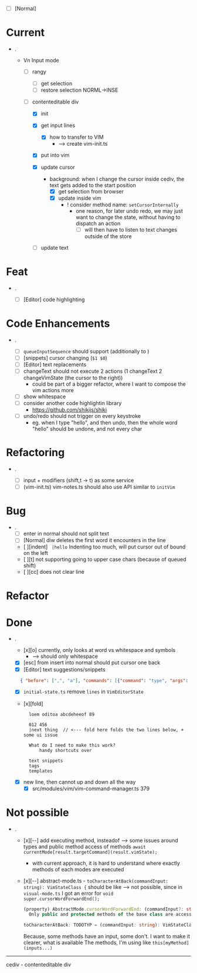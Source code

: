 - [ ] [Normal]

# Current

- .

  - Vn Input mode

    - [ ] rangy

      - [ ] get selection
      - [ ] restore selection NORML->INSE

    - [ ] contenteditable div

      - [x] init
      - [x] get input lines
        - [x] how to transfer to VIM
          - --> create vim-init.ts
      - [x] put into vim

      - [x] update cursor
        - background: when I change the cursor inside cediv, the text gets added to the start position
          - [x] get selection from browser
          - [x] update inside vim
            - ! consider method name: `setCursorInternally`
              - one reason, for later undo redo, we may just want to change the state, without having to dispatch an action
                - [ ] will then have to listen to text changes outside of the store
      - [ ] update text

# Feat

- .

  - [ ] [Editor] code highlighting

# Code Enhancements

- .

  - [ ] `queueInputSequence` should support <ctrl> (additionally to <Control>)
  - [ ] [snippets] cursor changing (`$1 $0`)
  - [ ] [Editor] text replacements
  - [ ] changeText should not execute 2 actions (1 changeText 2 changeVimState (the cursor to the right))
    - could be part of a bigger refactor, where I want to compose the vim actions more
  - [ ] show whitespace &zwnj;
  - [ ] consider another code highlightin library
    - https://github.com/shikijs/shiki
  - [ ] undo/redo should not trigger on every keystroke
    - eg. when I type "hello", and then undo, then the whole word "hello" should be undone, and not every char

# Refactoring

- .

  - [ ] input + modifiers (shift,t -> <Shift>t) as some service
  - [ ] (vim-init.ts) vim-notes.ts should also use API similar to `initVim`

# Bug

- .
  - [ ] enter in normal should not split text
  - [ ] [Normal] diw deletes the first word it encounters in the line
  - [ ][indent] ` |hello` Indenting too much, will put cursor out of bound on the left
  - [ ][t] not supporting going to upper case chars (because of queued shift)
  - [ ][cc] does not clear line

# Refactor

# Done

- .

  - [x][o] currently, only looks at word vs whitespace and symbols
    - --> should only whitespace
  - [x] [esc] from insert into normal should put cursor one back
  - [x] [Editor] text suggestions/snippets

  ```json
  	{ "before": [",", "a"], "commands": [{"command": "type", "args": {"text": "() => {}"}}]},
  ```

  - [x] `initial-state.ts` remove `lines` in `VimEditorState`

  - [x][fold]

    ```
      loem oditoa abcdeheeof 89

      012 456
      |next thing  // <--- fold here folds the two lines below, + some ui issue

      What do I need to make this work?
          handy shortcuts over

      text snippets
      tags
      templates
    ```

  - [x] new line, then cannot up and down all the way
    - [x] src/modules/vim/vim-command-manager.ts 379

# Not possible

- .

  - [x][--] add executing method, insteadof
    --> some issues around types and public method access of methods
    `await currentMode[result.targetCommand](result.vimState);`

    - with current approach, it is hard to understand where exactly methods of each modes are executed

  - [x][--] abstract-mode.ts - `toCharacterAtBack(commandInput: string): VimStateClass {` should be like
    --> not possible, since in `visual-mode.ts` I got an error for
    `void super.cursorWordForwardEnd();`

    ```ts
    (property) AbstractMode.cursorWordForwardEnd: (commandInput?: string) => VimStateClass | Promise<VimStateClass>
      Only public and protected methods of the base class are accessible via the 'super' keyword.ts(2340)
    ```

    ```ts
    toCharacterAtBack: TODOTYP = (commandInput: string): VimStateClass => {
    ```

    Because, some methods have an input, some don't. I want to make it clearer, what is available
    The methods, I'm using like `this[myMethod](inputs...)`

---

cediv - contenteditable div
